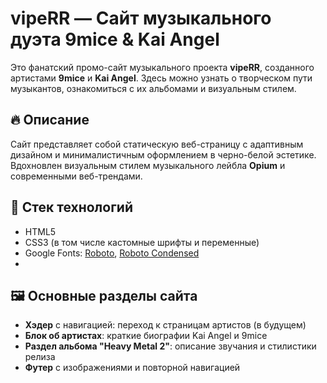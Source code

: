 # vipeRR — Сайт музыкального дуэта 9mice & Kai Angel

Это фанатский промо-сайт музыкального проекта **vipeRR**, созданного артистами **9mice** и **Kai Angel**. Здесь можно узнать о творческом пути музыкантов, ознакомиться с их альбомами и визуальным стилем.

## 🔥 Описание

Сайт представляет собой статическую веб-страницу с адаптивным дизайном и минималистичным оформлением в черно-белой эстетике. Вдохновлен визуальным стилем музыкального лейбла **Opium** и современными веб-трендами.

## 🧱 Стек технологий

- HTML5
- CSS3 (в том числе кастомные шрифты и переменные)
- Google Fonts: [Roboto](https://fonts.google.com/specimen/Roboto), [Roboto Condensed](https://fonts.google.com/specimen/Roboto+Condensed)
- 
## 🖼️ Основные разделы сайта

- **Хэдер** с навигацией: переход к страницам артистов (в будущем)
- **Блок об артистах**: краткие биографии Kai Angel и 9mice
- **Раздел альбома "Heavy Metal 2"**: описание звучания и стилистики релиза
- **Футер** с изображениями и повторной навигацией
